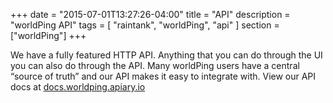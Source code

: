 +++
date = "2015-07-01T13:27:26-04:00"
title = "API"
description = "worldPing API"
tags = [ "raintank", "worldPing", "api" ]
section = ["worldPing"]
+++

We have a fully featured HTTP API. Anything that you can do through the UI you can also do through the API. Many worldPing users have a central “source of truth” and our API makes it easy to integrate with. View our API docs at [docs.worldping.apiary.io](//docs.worldping.apiary.io/)
